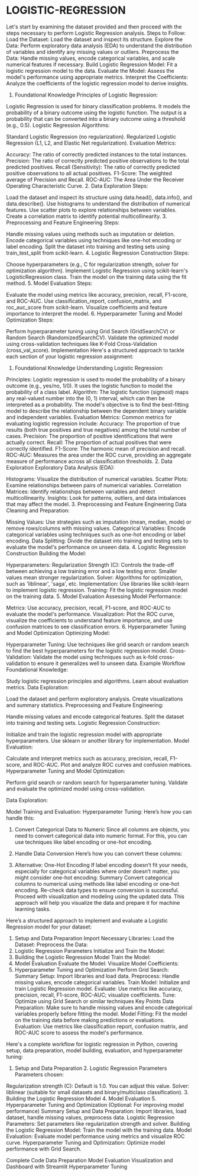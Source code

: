 # LOGISTIC-REGRESSION
Let's start by examining the dataset provided and then proceed with the steps necessary to perform Logistic Regression analysis.
Steps to Follow:
Load the Dataset: Load the dataset and inspect its structure.
Explore the Data: Perform exploratory data analysis (EDA) to understand the distribution of variables and identify any missing values or outliers.
Preprocess the Data: Handle missing values, encode categorical variables, and scale numerical features if necessary.
Build Logistic Regression Model: Fit a logistic regression model to the data.
Evaluate the Model: Assess the model's performance using appropriate metrics.
Interpret the Coefficients: Analyze the coefficients of the logistic regression model to derive insights.
1. Foundational Knowledge
Principles of Logistic Regression:

Logistic Regression is used for binary classification problems.
It models the probability of a binary outcome using the logistic function.
The output is a probability that can be converted into a binary outcome using a threshold (e.g., 0.5).
Logistic Regression Algorithms:

Standard Logistic Regression (no regularization).
Regularized Logistic Regression (L1, L2, and Elastic Net regularization).
Evaluation Metrics:

Accuracy: The ratio of correctly predicted instances to the total instances.
Precision: The ratio of correctly predicted positive observations to the total predicted positives.
Recall (Sensitivity): The ratio of correctly predicted positive observations to all actual positives.
F1-Score: The weighted average of Precision and Recall.
ROC-AUC: The Area Under the Receiver Operating Characteristic Curve.
2. Data Exploration
Steps:

Load the dataset and inspect its structure using data.head(), data.info(), and data.describe().
Use histograms to understand the distribution of numerical features.
Use scatter plots to explore relationships between variables.
Create a correlation matrix to identify potential multicollinearity.
3. Preprocessing and Feature Engineering
Steps:

Handle missing values using methods such as imputation or deletion.
Encode categorical variables using techniques like one-hot encoding or label encoding.
Split the dataset into training and testing sets using train_test_split from scikit-learn.
4. Logistic Regression Construction
Steps:

Choose hyperparameters (e.g., C for regularization strength, solver for optimization algorithm).
Implement Logistic Regression using scikit-learn's LogisticRegression class.
Train the model on the training data using the fit method.
5. Model Evaluation
Steps:

Evaluate the model using metrics like accuracy, precision, recall, F1-score, and ROC-AUC.
Use classification_report, confusion_matrix, and roc_auc_score from scikit-learn.
Visualize coefficients and feature importance to interpret the model.
6. Hyperparameter Tuning and Model Optimization
Steps:

Perform hyperparameter tuning using Grid Search (GridSearchCV) or Random Search (RandomizedSearchCV).
Validate the optimized model using cross-validation techniques like K-Fold Cross-Validation (cross_val_score).
Implementation
Here's a structured approach to tackle each section of your logistic regression assignment:

1. Foundational Knowledge
Understanding Logistic Regression:

Principles: Logistic regression is used to model the probability of a binary outcome (e.g., yes/no, 1/0). It uses the logistic function to model the probability of a class label.
Algorithm: The logistic function (sigmoid) maps any real-valued number into the (0, 1) interval, which can then be interpreted as a probability. The model's objective is to find the best-fitting model to describe the relationship between the dependent binary variable and independent variables.
Evaluation Metrics: Common metrics for evaluating logistic regression include:
Accuracy: The proportion of true results (both true positives and true negatives) among the total number of cases.
Precision: The proportion of positive identifications that were actually correct.
Recall: The proportion of actual positives that were correctly identified.
F1-Score: The harmonic mean of precision and recall.
ROC-AUC: Measures the area under the ROC curve, providing an aggregate measure of performance across all classification thresholds.
2. Data Exploration
Exploratory Data Analysis (EDA):

Histograms: Visualize the distribution of numerical variables.
Scatter Plots: Examine relationships between pairs of numerical variables.
Correlation Matrices: Identify relationships between variables and detect multicollinearity.
Insights: Look for patterns, outliers, and data imbalances that may affect the model.
3. Preprocessing and Feature Engineering
Data Cleaning and Preparation:

Missing Values: Use strategies such as imputation (mean, median, mode) or remove rows/columns with missing values.
Categorical Variables: Encode categorical variables using techniques such as one-hot encoding or label encoding.
Data Splitting: Divide the dataset into training and testing sets to evaluate the model's performance on unseen data.
4. Logistic Regression Construction
Building the Model:

Hyperparameters:
Regularization Strength (C): Controls the trade-off between achieving a low training error and a low testing error. Smaller values mean stronger regularization.
Solver: Algorithms for optimization, such as 'liblinear', 'saga', etc.
Implementation: Use libraries like scikit-learn to implement logistic regression.
Training: Fit the logistic regression model on the training data.
5. Model Evaluation
Assessing Model Performance:

Metrics: Use accuracy, precision, recall, F1-score, and ROC-AUC to evaluate the model's performance.
Visualization: Plot the ROC curve, visualize the coefficients to understand feature importance, and use confusion matrices to see classification errors.
6. Hyperparameter Tuning and Model Optimization
Optimizing Model:

Hyperparameter Tuning: Use techniques like grid search or random search to find the best hyperparameters for the logistic regression model.
Cross-Validation: Validate the model using techniques such as k-fold cross-validation to ensure it generalizes well to unseen data.
Example Workflow
Foundational Knowledge:

Study logistic regression principles and algorithms.
Learn about evaluation metrics.
Data Exploration:

Load the dataset and perform exploratory analysis.
Create visualizations and summary statistics.
Preprocessing and Feature Engineering:

Handle missing values and encode categorical features.
Split the dataset into training and testing sets.
Logistic Regression Construction:

Initialize and train the logistic regression model with appropriate hyperparameters.
Use sklearn or another library for implementation.
Model Evaluation:

Calculate and interpret metrics such as accuracy, precision, recall, F1-score, and ROC-AUC.
Plot and analyze ROC curves and confusion matrices.
Hyperparameter Tuning and Model Optimization:

Perform grid search or random search for hyperparameter tuning.
Validate and evaluate the optimized model using cross-validation.

Data Exploration:

Model Training and Evaluation:
Hyperparameter Tuning:
Here’s how you can handle this:

1. Convert Categorical Data to Numeric
Since all columns are objects, you need to convert categorical data into numeric format. For this, you can use techniques like label encoding or one-hot encoding.

2. Handle Data Conversion
Here’s how you can convert these columns:
3. Alternative: One-Hot Encoding
If label encoding doesn’t fit your needs, especially for categorical variables where order doesn’t matter, you might consider one-hot encoding:
Summary
Convert categorical columns to numerical using methods like label encoding or one-hot encoding.
Re-check data types to ensure conversion is successful.
Proceed with visualization and modeling using the updated data.
This approach will help you visualize the data and prepare it for machine learning tasks.

Here’s a structured approach to implement and evaluate a Logistic Regression model for your dataset:

1. Setup and Data Preparation
Import Necessary Libraries:
Load the Dataset:
Preprocess the Data:
2. Logistic Regression Parameters
Initialize and Train the Model:
3. Building the Logistic Regression Model
Train the Model:
4. Model Evaluation
Evaluate the Model:
Visualize Model Coefficients:
5. Hyperparameter Tuning and Optimization
Perform Grid Search:
Summary
Setup: Import libraries and load data.
Preprocess: Handle missing values, encode categorical variables.
Train Model: Initialize and train Logistic Regression model.
Evaluate: Use metrics like accuracy, precision, recall, F1-score, ROC-AUC; visualize coefficients.
Tune: Optimize using Grid Search or similar techniques
Key Points
Data Preparation: Make sure to handle missing values and encode categorical variables properly before fitting the model.
Model Fitting: Fit the model on the training data before making predictions or evaluations.
Evaluation: Use metrics like classification report, confusion matrix, and ROC-AUC score to assess the model's performance.

Here's a complete workflow for logistic regression in Python, covering setup, data preparation, model building, evaluation, and hyperparameter tuning:

1. Setup and Data Preparation
   2. Logistic Regression Parameters
Parameters chosen:

Regularization strength (C): Default is 1.0. You can adjust this value.
Solver: liblinear (suitable for small datasets and binary/multiclass classification).
3. Building the Logistic Regression Model
4. Model Evaluation
5. Hyperparameter Tuning and Optimization
(Optional: For improving model performance)
Summary
Setup and Data Preparation: Import libraries, load dataset, handle missing values, preprocess data.
Logistic Regression Parameters: Set parameters like regularization strength and solver.
Building the Logistic Regression Model: Train the model with the training data.
Model Evaluation: Evaluate model performance using metrics and visualize ROC curve.
Hyperparameter Tuning and Optimization: Optimize model performance with Grid Search.


Complete Code
Data Preparation
Model Evaluation
Visualization and Dashboard with Streamlit
Hyperparameter Tuning
